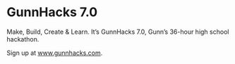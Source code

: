 # GunnHacks 7.0

Make, Build, Create & Learn. It’s GunnHacks 7.0, Gunn’s 36-hour high school hackathon.

Sign up at www.gunnhacks.com.
